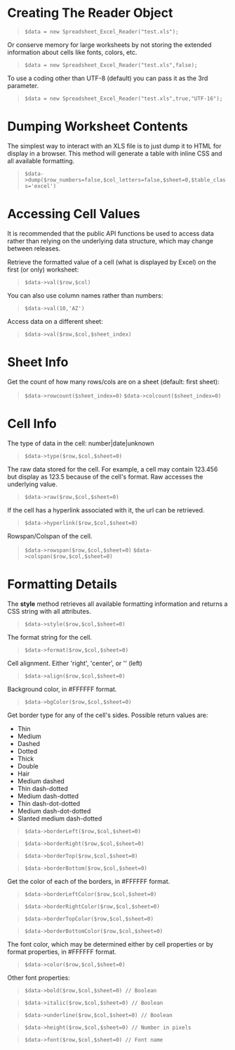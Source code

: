 # Creating The Reader Object #

> `$data = new Spreadsheet_Excel_Reader("test.xls");`

Or conserve memory for large worksheets by not storing the extended information about cells like fonts, colors, etc.

> `$data = new Spreadsheet_Excel_Reader("test.xls",false);`

To use a coding other than UTF-8 (default) you can pass it as the 3rd parameter.

> `$data = new Spreadsheet_Excel_Reader("test.xls",true,"UTF-16");`

# Dumping Worksheet Contents #

The simplest way to interact with an XLS file is to just dump it to HTML for display in a browser. This method will generate a table with inline CSS and all available formatting.

> `$data->dump($row_numbers=false,$col_letters=false,$sheet=0,$table_class='excel')`

# Accessing Cell Values #

It is recommended that the public API functions be used to access data rather than relying on the underlying data structure, which may change between releases.

Retrieve the formatted value of a cell (what is displayed by Excel) on the first (or only) worksheet:

> `$data->val($row,$col)`

You can also use column names rather than numbers:

> `$data->val(10,'AZ')`

Access data on a different sheet:

> `$data->val($row,$col,$sheet_index)`

# Sheet Info #

Get the count of how many rows/cols are on a sheet (default: first sheet):

> `$data->rowcount($sheet_index=0)`
> `$data->colcount($sheet_index=0)`

# Cell Info #

The type of data in the cell: number|date|unknown

> `$data->type($row,$col,$sheet=0)`

The raw data stored for the cell. For example, a cell may contain 123.456 but display as 123.5 because of the cell's format. Raw accesses the underlying value.

> `$data->raw($row,$col,$sheet=0)`

If the cell has a hyperlink associated with it, the url can be retrieved.

> `$data->hyperlink($row,$col,$sheet=0)`

Rowspan/Colspan of the cell.

> `$data->rowspan($row,$col,$sheet=0)`
> `$data->colspan($row,$col,$sheet=0)`

# Formatting Details #

The **style** method retrieves all available formatting information and returns a CSS string with all attributes.

> `$data->style($row,$col,$sheet=0)`

The format string for the cell.

> `$data->format($row,$col,$sheet=0)`

Cell alignment. Either 'right', 'center', or '' (left)

> `$data->align($row,$col,$sheet=0)`

Background color, in #FFFFFF format.

> `$data->bgColor($row,$col,$sheet=0)`

Get border type for any of the cell's sides. Possible return values are:
  * Thin
  * Medium
  * Dashed
  * Dotted
  * Thick
  * Double
  * Hair
  * Medium dashed
  * Thin dash-dotted
  * Medium dash-dotted
  * Thin dash-dot-dotted
  * Medium dash-dot-dotted
  * Slanted medium dash-dotted

> `$data->borderLeft($row,$col,$sheet=0)`

> `$data->borderRight($row,$col,$sheet=0)`

> `$data->borderTop($row,$col,$sheet=0)`

> `$data->borderBottom($row,$col,$sheet=0)`

Get the color of each of the borders, in #FFFFFF format.

> `$data->borderLeftColor($row,$col,$sheet=0)`

> `$data->borderRightColor($row,$col,$sheet=0)`

> `$data->borderTopColor($row,$col,$sheet=0)`

> `$data->borderBottomColor($row,$col,$sheet=0)`

The font color, which may be determined either by cell properties or by format properties, in #FFFFFF format.

> `$data->color($row,$col,$sheet=0)`

Other font properties:

> `$data->bold($row,$col,$sheet=0) // Boolean `

> `$data->italic($row,$col,$sheet=0) // Boolean `

> `$data->underline($row,$col,$sheet=0) // Boolean `

> `$data->height($row,$col,$sheet=0) // Number in pixels `

> `$data->font($row,$col,$sheet=0) // Font name `
